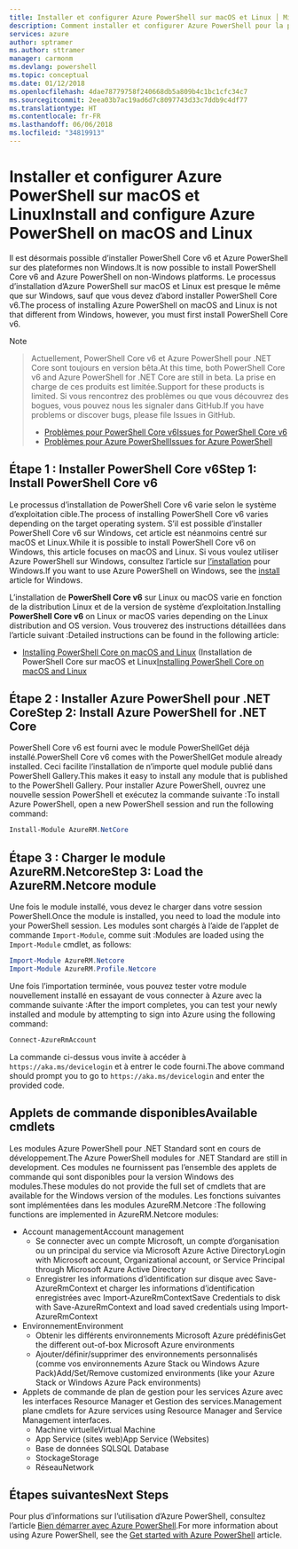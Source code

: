 ```yaml
---
title: Installer et configurer Azure PowerShell sur macOS et Linux │ Microsoft Docs
description: Comment installer et configurer Azure PowerShell pour la première utilisation sur macOS et Linux.
services: azure
author: sptramer
ms.author: sttramer
manager: carmonm
ms.devlang: powershell
ms.topic: conceptual
ms.date: 01/12/2018
ms.openlocfilehash: 4dae78779758f240668db5a809b4c1bc1cfc34c7
ms.sourcegitcommit: 2eea03b7ac19ad6d7c8097743d33c7ddb9c4df77
ms.translationtype: HT
ms.contentlocale: fr-FR
ms.lasthandoff: 06/06/2018
ms.locfileid: "34819913"
---
```

# <a name="install-and-configure-azure-powershell-on-macos-and-linux"></a><span data-ttu-id="629b3-103">Installer et configurer Azure PowerShell sur macOS et Linux</span><span class="sxs-lookup"><span data-stu-id="629b3-103">Install and configure Azure PowerShell on macOS and Linux</span></span>

<span data-ttu-id="629b3-104">Il est désormais possible d’installer PowerShell Core v6 et Azure PowerShell sur des plateformes non Windows.</span><span class="sxs-lookup"><span data-stu-id="629b3-104">It is now possible to install PowerShell Core v6 and Azure PowerShell on non-Windows platforms.</span></span>
<span data-ttu-id="629b3-105">Le processus d’installation d’Azure PowerShell sur macOS et Linux est presque le même que sur Windows, sauf que vous devez d’abord installer PowerShell Core v6.</span><span class="sxs-lookup"><span data-stu-id="629b3-105">The process of installing Azure PowerShell on macOS and Linux is not that different from Windows, however, you must first install PowerShell Core v6.</span></span>

> [!NOTE]

> <span data-ttu-id="629b3-106">Actuellement, PowerShell Core v6 et Azure PowerShell pour .NET Core sont toujours en version bêta.</span><span class="sxs-lookup"><span data-stu-id="629b3-106">At this time, both PowerShell Core v6 and Azure PowerShell for .NET Core are still in beta.</span></span>
> <span data-ttu-id="629b3-107">La prise en charge de ces produits est limitée.</span><span class="sxs-lookup"><span data-stu-id="629b3-107">Support for these products is limited.</span></span> <span data-ttu-id="629b3-108">Si vous rencontrez des problèmes ou que vous découvrez des bogues, vous pouvez nous les signaler dans GitHub.</span><span class="sxs-lookup"><span data-stu-id="629b3-108">If you have problems or discover bugs, please file Issues in GitHub.</span></span>
>
> * [<span data-ttu-id="629b3-109">Problèmes pour PowerShell Core v6</span><span class="sxs-lookup"><span data-stu-id="629b3-109">Issues for PowerShell Core v6</span></span>](https://github.com/PowerShell/PowerShell/issues)
> * [<span data-ttu-id="629b3-110">Problèmes pour Azure PowerShell</span><span class="sxs-lookup"><span data-stu-id="629b3-110">Issues for Azure PowerShell</span></span>](https://github.com/azure/azure-docs-powershell/issues)

## <a name="step-1-install-powershell-core-v6"></a><span data-ttu-id="629b3-111">Étape 1 : Installer PowerShell Core v6</span><span class="sxs-lookup"><span data-stu-id="629b3-111">Step 1: Install PowerShell Core v6</span></span>

<span data-ttu-id="629b3-112">Le processus d’installation de PowerShell Core v6 varie selon le système d’exploitation cible.</span><span class="sxs-lookup"><span data-stu-id="629b3-112">The process of installing PowerShell Core v6 varies depending on the target operating system.</span></span>
<span data-ttu-id="629b3-113">S’il est possible d’installer PowerShell Core v6 sur Windows, cet article est néanmoins centré sur macOS et Linux.</span><span class="sxs-lookup"><span data-stu-id="629b3-113">While it is possible to install PowerShell Core v6 on Windows, this article focuses on macOS and Linux.</span></span> <span data-ttu-id="629b3-114">Si vous voulez utiliser Azure PowerShell sur Windows, consultez l’article sur [l’installation](./install-azurerm-ps.md) pour Windows.</span><span class="sxs-lookup"><span data-stu-id="629b3-114">If you want to use Azure PowerShell on Windows, see the [install](./install-azurerm-ps.md) article for Windows.</span></span>

<span data-ttu-id="629b3-115">L’installation de **PowerShell Core v6** sur Linux ou macOS varie en fonction de la distribution Linux et de la version de système d’exploitation.</span><span class="sxs-lookup"><span data-stu-id="629b3-115">Installing **PowerShell Core v6** on Linux or macOS varies depending on the Linux distribution and OS version.</span></span>
<span data-ttu-id="629b3-116">Vous trouverez des instructions détaillées dans l’article suivant :</span><span class="sxs-lookup"><span data-stu-id="629b3-116">Detailed instructions can be found in the following article:</span></span>

- <span data-ttu-id="629b3-117">[Installing PowerShell Core on macOS and Linux](/powershell/scripting/setup/installing-powershell-core-on-macos-and-linux) (Installation de PowerShell Core sur macOS et Linux</span><span class="sxs-lookup"><span data-stu-id="629b3-117">[Installing PowerShell Core on macOS and Linux](/powershell/scripting/setup/installing-powershell-core-on-macos-and-linux)</span></span>

## <a name="step-2-install-azure-powershell-for-net-core"></a><span data-ttu-id="629b3-118">Étape 2 : Installer Azure PowerShell pour .NET Core</span><span class="sxs-lookup"><span data-stu-id="629b3-118">Step 2: Install Azure PowerShell for .NET Core</span></span>

<span data-ttu-id="629b3-119">PowerShell Core v6 est fourni avec le module PowerShellGet déjà installé.</span><span class="sxs-lookup"><span data-stu-id="629b3-119">PowerShell Core v6 comes with the PowerShellGet module already installed.</span></span> <span data-ttu-id="629b3-120">Ceci facilite l’installation de n’importe quel module publié dans PowerShell Gallery.</span><span class="sxs-lookup"><span data-stu-id="629b3-120">This makes it easy to install any module that is published to the PowerShell Gallery.</span></span> <span data-ttu-id="629b3-121">Pour installer Azure PowerShell, ouvrez une nouvelle session PowerShell et exécutez la commande suivante :</span><span class="sxs-lookup"><span data-stu-id="629b3-121">To install Azure PowerShell, open a new PowerShell session and run the following command:</span></span>

```powershell
Install-Module AzureRM.NetCore
```

## <a name="step-3-load-the-azurermnetcore-module"></a><span data-ttu-id="629b3-122">Étape 3 : Charger le module AzureRM.Netcore</span><span class="sxs-lookup"><span data-stu-id="629b3-122">Step 3: Load the AzureRM.Netcore module</span></span>

<span data-ttu-id="629b3-123">Une fois le module installé, vous devez le charger dans votre session PowerShell.</span><span class="sxs-lookup"><span data-stu-id="629b3-123">Once the module is installed, you need to load the module into your PowerShell session.</span></span> <span data-ttu-id="629b3-124">Les modules sont chargés à l’aide de l’applet de commande `Import-Module`, comme suit :</span><span class="sxs-lookup"><span data-stu-id="629b3-124">Modules are loaded using the `Import-Module` cmdlet, as follows:</span></span>

```powershell
Import-Module AzureRM.Netcore
Import-Module AzureRM.Profile.Netcore
```

<span data-ttu-id="629b3-125">Une fois l’importation terminée, vous pouvez tester votre module nouvellement installé en essayant de vous connecter à Azure avec la commande suivante :</span><span class="sxs-lookup"><span data-stu-id="629b3-125">After the import completes, you can test your newly installed and module by attempting to sign into Azure using the following command:</span></span>

```powershell
Connect-AzureRmAccount
```

<span data-ttu-id="629b3-126">La commande ci-dessus vous invite à accéder à `https://aka.ms/devicelogin` et à entrer le code fourni.</span><span class="sxs-lookup"><span data-stu-id="629b3-126">The above command should prompt you to go to `https://aka.ms/devicelogin` and enter the provided code.</span></span>

## <a name="available-cmdlets"></a><span data-ttu-id="629b3-127">Applets de commande disponibles</span><span class="sxs-lookup"><span data-stu-id="629b3-127">Available cmdlets</span></span>

<span data-ttu-id="629b3-128">Les modules Azure PowerShell pour .NET Standard sont en cours de développement.</span><span class="sxs-lookup"><span data-stu-id="629b3-128">The Azure PowerShell modules for .NET Standard are still in development.</span></span> <span data-ttu-id="629b3-129">Ces modules ne fournissent pas l’ensemble des applets de commande qui sont disponibles pour la version Windows des modules.</span><span class="sxs-lookup"><span data-stu-id="629b3-129">These modules do not provide the full set of cmdlets that are available for the Windows version of the modules.</span></span> <span data-ttu-id="629b3-130">Les fonctions suivantes sont implémentées dans les modules AzureRM.Netcore :</span><span class="sxs-lookup"><span data-stu-id="629b3-130">The following functions are implemented in AzureRM.Netcore modules:</span></span>

* <span data-ttu-id="629b3-131">Account management</span><span class="sxs-lookup"><span data-stu-id="629b3-131">Account management</span></span>
  - <span data-ttu-id="629b3-132">Se connecter avec un compte Microsoft, un compte d’organisation ou un principal du service via Microsoft Azure Active Directory</span><span class="sxs-lookup"><span data-stu-id="629b3-132">Login with Microsoft account, Organizational account, or Service Principal through Microsoft Azure Active Directory</span></span>
  - <span data-ttu-id="629b3-133">Enregistrer les informations d’identification sur disque avec Save-AzureRmContext et charger les informations d’identification enregistrées avec Import-AzureRmContext</span><span class="sxs-lookup"><span data-stu-id="629b3-133">Save Credentials to disk with Save-AzureRmContext and load saved credentials using Import-AzureRmContext</span></span>
* <span data-ttu-id="629b3-134">Environnement</span><span class="sxs-lookup"><span data-stu-id="629b3-134">Environment</span></span>
  - <span data-ttu-id="629b3-135">Obtenir les différents environnements Microsoft Azure prédéfinis</span><span class="sxs-lookup"><span data-stu-id="629b3-135">Get the different out-of-box Microsoft Azure environments</span></span>
  - <span data-ttu-id="629b3-136">Ajouter/définir/supprimer des environnements personnalisés (comme vos environnements Azure Stack ou Windows Azure Pack)</span><span class="sxs-lookup"><span data-stu-id="629b3-136">Add/Set/Remove customized environments (like your Azure Stack or Windows Azure Pack environments)</span></span>
* <span data-ttu-id="629b3-137">Applets de commande de plan de gestion pour les services Azure avec les interfaces Resource Manager et Gestion des services.</span><span class="sxs-lookup"><span data-stu-id="629b3-137">Management plane cmdlets for Azure services using Resource Manager and Service Management interfaces.</span></span>
  - <span data-ttu-id="629b3-138">Machine virtuelle</span><span class="sxs-lookup"><span data-stu-id="629b3-138">Virtual Machine</span></span>
  - <span data-ttu-id="629b3-139">App Service (sites web)</span><span class="sxs-lookup"><span data-stu-id="629b3-139">App Service (Websites)</span></span>
  - <span data-ttu-id="629b3-140">Base de données SQL</span><span class="sxs-lookup"><span data-stu-id="629b3-140">SQL Database</span></span>
  - <span data-ttu-id="629b3-141">Stockage</span><span class="sxs-lookup"><span data-stu-id="629b3-141">Storage</span></span>
  - <span data-ttu-id="629b3-142">Réseau</span><span class="sxs-lookup"><span data-stu-id="629b3-142">Network</span></span>

## <a name="next-steps"></a><span data-ttu-id="629b3-143">Étapes suivantes</span><span class="sxs-lookup"><span data-stu-id="629b3-143">Next Steps</span></span>

<span data-ttu-id="629b3-144">Pour plus d’informations sur l’utilisation d’Azure PowerShell, consultez l’article [Bien démarrer avec Azure PowerShell](get-started-azureps.md).</span><span class="sxs-lookup"><span data-stu-id="629b3-144">For more information about using Azure PowerShell, see the [Get started with Azure PowerShell](get-started-azureps.md) article.</span></span>
